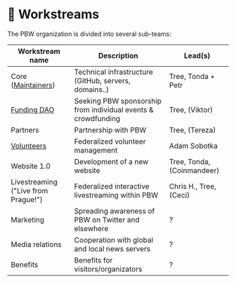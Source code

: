 # 👷 Workstreams

The PBW organization is divided into several sub-teams:

| Workstream name                          | Description                                                   | Lead(s)                    |
| ---------------------------------------- | ------------------------------------------------------------- | -------------------------- |
| Core ([Maintainers](./#pbw-maintainers)) | Technical infrastructure (GitHub, servers, domains..)         | Tree, Tonda + Petr         |
| [Funding DAO](../funding-dao.md)         | Seeking PBW sponsorship from individual events & crowdfunding | Tree, (Viktor)             |
| Partners                                 | Partnership with PBW                                          | Tree, (Tereza)             |
| [Volunteers](../volunteers/)             | Federalized volunteer management                              | Adam Sobotka               |
| Website 1.0                              | Development of a new website                                  | Tree, Tonda, (Coinmandeer) |
| Livestreaming ("Live from Prague!")      | Federalized interactive livestreaming within PBW              | Chris H., Tree, (Ceci)     |
| Marketing                                | Spreading awareness of PBW on Twitter and elsewhere           | ?                          |
| Media relations                          | Cooperation with global and local news servers                | ?                          |
| Benefits                                 | Benefits for visitors/organizators                            | ?                          |

